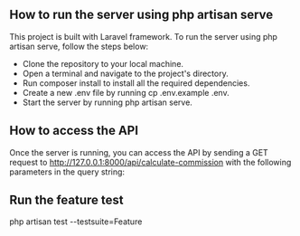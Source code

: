## How to run the server using php artisan serve
This project is built with Laravel framework. To run the server using php artisan serve, follow the steps below:

- Clone the repository to your local machine.
- Open a terminal and navigate to the project's directory.
- Run composer install to install all the required dependencies.
- Create a new .env file by running cp .env.example .env.
- Start the server by running php artisan serve.

## How to access the API
Once the server is running, you can access the API by sending a GET request to http://127.0.0.1:8000/api/calculate-commission with the following parameters in the query string:

## Run the feature test

php artisan test --testsuite=Feature